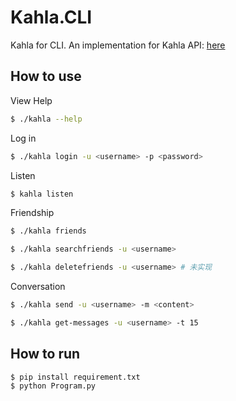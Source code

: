 # Kahla.CLI
Kahla for CLI. An implementation for Kahla API: [here](https://wiki.aiursoft.com/ReadDoc/Kahla/What%20is%20Kahla.md)

## How to use

View Help

```bash
$ ./kahla --help
```

Log in

```bash
$ ./kahla login -u <username> -p <password>
```

Listen

```bash
$ kahla listen
```

Friendship

```bash
$ ./kahla friends
```

```bash
$ ./kahla searchfriends -u <username>
```

```bash
$ ./kahla deletefriends -u <username> # 未实现
```

Conversation

```bash
$ ./kahla send -u <username> -m <content>
```

```bash
$ ./kahla get-messages -u <username> -t 15
```

## How to run

```bash
$ pip install requirement.txt
$ python Program.py
```